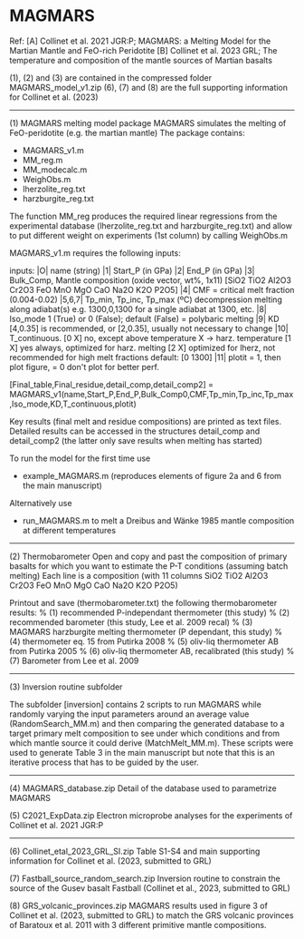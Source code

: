 # MAGMARS
Ref: 	[A] Collinet et al. 2021 JGR:P; MAGMARS: a Melting Model for the Martian Mantle and FeO-rich Peridotite
	[B] Collinet et al. 2023 GRL; The temperature and composition of the mantle sources of Martian basalts
	
(1), (2) and (3) are contained in the compressed folder MAGMARS_model_v1.zip
(6), (7) and (8) are the full supporting information for Collinet et al. (2023)

-----------------------------------------------------------------------------------
(1) MAGMARS melting model package
MAGMARS simulates the melting of FeO-peridotite (e.g. the martian mantle)
The package contains: 
- MAGMARS_v1.m 
- MM_reg.m
- MM_modecalc.m
- WeighObs.m
- lherzolite_reg.txt
- harzburgite_reg.txt

The function MM_reg produces the required linear regressions from the experimental database (lherzolite_reg.txt and harzburgite_reg.txt) and allow to put different weight on experiments (1st column) by calling WeighObs.m

MAGMARS_v1.m requires the following inputs: 

   inputs: |O| name (string) 
	   |1| Start_P (in GPa)         |2| End_P (in GPa)
           |3| Bulk_Comp, Mantle composition (oxide vector, wt%, 1x11)  [SiO2 TiO2 Al2O3 Cr2O3 FeO MnO MgO CaO Na2O K2O P2O5]
           |4| CMF = critical melt fraction (0.004-0.02)
           |5,6,7| Tp_min, Tp_inc, Tp_max (ºC) decompression melting along adiabat(s)
               e.g. 1300,0,1300 for a single adiabat at 1300, etc.
           |8| Iso_mode 1 (True) or 0 (False); default (False) = polybaric melting
           |9| KD [4,0.35] is recommended, or [2,0.35], usually not necessary to change
           |10| T_continuous. [0 X] no, except above temperature X -> harz. temperature
               [1 X] yes always, optimized for harz. melting [2 X] optimized for lherz, not recommended for high melt fractions
               default: [0 1300]
           |11| plotit = 1, then plot figure, = 0 don't plot for better perf.

[Final_table,Final_residue,detail_comp,detail_comp2] = MAGMARS_v1(name,Start_P,End_P,Bulk_Comp0,CMF,Tp_min,Tp_inc,Tp_max,Iso_mode,KD,T_continuous,plotit)

Key results (final melt and residue compositions) are printed as text files. Detailed results can be accessed in the structures detail_comp and detail_comp2 (the latter only save results when melting has started)

To run the model for the first time use
- example_MAGMARS.m (reproduces elements of figure 2a and 6 from the main manuscript)

Alternatively use
- run_MAGMARS.m to melt a Dreibus and Wänke 1985 mantle composition at different temperatures

-----------------------------------------------------------------------------------
(2) Thermobarometer 
Open and copy and past the composition of primary basalts for which you want to estimate the P-T conditions (assuming batch melting) 
Each line is a composition (with 11 columns SiO2 TiO2 Al2O3 Cr2O3 FeO MnO MgO CaO Na2O K2O P2O5)

Printout and save (thermobarometer.txt) the following thermobarometer results: 
% (1) recommended P-independant thermometer (this study)
% (2) recommended barometer (this study, Lee et al. 2009 recal)
% (3) MAGMARS harzburgite melting thermometer (P dependant, this study)
% (4) thermometer eq. 15 from Putirka 2008
% (5) oliv-liq thermometer AB from Putirka 2005 
% (6) oliv-liq thermometer AB, recalibrated (this study)
% (7) Barometer from Lee et al. 2009

-----------------------------------------------------------------------------------
(3) Inversion routine subfolder

The subfolder [inversion] contains 2 scripts to run MAGMARS while randomly varying the input parameters around an average value (RandomSearch_MM.m) and then comparing the generated database to a target primary melt composition to see under which conditions and from which mantle source it could derive (MatchMelt_MM.m). These scripts were used to generate Table 3 in the main manuscript but note that this is an iterative process that has to be guided by the user.

-----------------------------------------------------------------------------------
(4) MAGMARS_database.zip
Detail of the database used to parametrize MAGMARS 

(5) C2021_ExpData.zip
Electron microprobe analyses for the experiments of Collinet et al. 2021 JGR:P

-----------------------------------------------------------------------------------
(6) Collinet_etal_2023_GRL_SI.zip
Table S1-S4 and main supporting information for Collinet et al. (2023, submitted to GRL)

(7) Fastball_source_random_search.zip
Inversion routine to constrain the source of the Gusev basalt Fastball (Collinet et al., 2023, submitted to GRL)

(8) GRS_volcanic_provinces.zip
MAGMARS results used in figure 3 of Collinet et al. (2023, submitted to GRL) to match the GRS volcanic provinces of Baratoux et al. 2011 with 3 different primitive mantle compositions.


